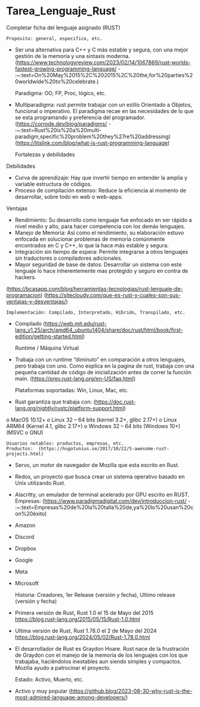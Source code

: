 # Tarea_Lenguaje_Rust
 
Completar ficha del lenguaje asignado (RUST)

    Propósito: general, especifico, etc.
-	Ser una alternativa para C++ y C más estable y segura, con una mejor gestión de la memoria y una sintaxis moderna. (https://www.technologyreview.com/2023/02/14/1067869/rust-worlds-fastest-growing-programming-language/ - :~:text=On%20May%2015%2C%202015%2C%20the,for%20parties%20worldwide%20to%20celebrate.) 

    Paradigma: OO, FP, Proc, lógico, etc.
-	Multiparadigma: rust permite trabajar con un estilo Orientado a Objetos, funcional o imperativo. El paradigma recae en las necesidades de lo que se esta programando y preferencia del programador. 
(https://corrode.dev/blog/paradigms/ - :~:text=Rust%20is%20a%20multi-paradigm,specific%20problem%20they%27re%20addressing)
(https://litslink.com/blog/what-is-rust-programming-language)   

    Fortalezas y debilidades

Debilidades
-	Curva de aprendizaje: Hay que invertir tiempo en entender la amplia y variable estructura de códigos.
-	Proceso de compilación extenso: Reduce la eficiencia al momento de desarrollar, sobre todo en web o web-apps.

Ventajas

-	Rendimiento: Su desarrollo como lenguaje fue enfocado en ser rápido a nivel medio y alto, para hacer competencia con los demás lenguajes.
-	Manejo de Memoria: Así como el rendimiento, su elaboración estuvo enfocada en solucionar problemas de memoria comúnmente encontrados en C y C++, lo que la hace más estable y segura.
-	Integración sin tiempo de espera: Permite integrarse a otros lenguajes sin traductores o compiladores adicionales.
-	Mayor seguridad de base de datos: Desarrollar un sistema con este lenguaje lo hace inherentemente mas protegido y seguro en contra de hackers. 

(https://bcasapp.com/blog/herramientas-tecnologias/rust-lenguaje-de-programacion) (https://sitecloudy.com/que-es-rust-y-cuales-son-sus-ventajas-y-desventajas/) 

    Implementación: Compilado, Interpretado, Híbrido, Transpilado, etc.
-	Compilado (https://web.mit.edu/rust-lang_v1.25/arch/amd64_ubuntu1404/share/doc/rust/html/book/first-edition/getting-started.html) 



    Runtime / Máquina Virtual
-	Trabaja con un runtime “diminuto” en comparación a otros lenguajes, pero trabaja con uno. Como explica en la pagina de rust, trabaja con una pequeña cantidad de código de inicialización antes de correr la función main.  (https://prev.rust-lang.org/en-US/faq.html) 
  
    Plataformas soportadas: Win, Linux, Mac, etc.
-	Rust garantiza que trabaja con: (https://doc.rust-lang.org/nightly/rustc/platform-support.html) 

o	MacOS 10.12+
o	Linux 32 – 64 bits (kernel 3.2+, glibc 2.17+)
o	Linux ARM64 (Kernel 4.1, glibc 2.17+)
o	Windows 32 – 64 bits (Windows 10+) (MSVC o GNU)

    Usuarios notables: productos, empresas, etc. 
	Productos:  (https://hugotunius.se/2017/10/22/5-awesome-rust-projects.html)
-	Servo, un motor de navegador de Mozilla que esta escrito en Rust. 
-	Redox, un proyecto que busca crear un sistema operativo basado en Unix utilizando Rust.
-	Alacritty, un emulador de terminal acelerado por GPU escrito en RUST. 
Empresas: (https://www.paradigmadigital.com/dev/introduccion-rust/ - :~:text=Empresas%20de%20la%20talla%20de,ya%20lo%20usan%20con%20éxito) 
-	Amazon
-	Discord
-	Dropbox
-	Google
-	Meta
-	Microsoft

    Historia: Creadores, 1er Release (versión y fecha), Ultimo release (versión y fecha)
-	Primera versión de Rust, Rust 1.0 el 15 de Mayo del 2015  https://blog.rust-lang.org/2015/05/15/Rust-1.0.html 
-	Ultima versión de Rust, Rust 1.78.0 el 2 de Mayo del 2024 https://blog.rust-lang.org/2024/05/02/Rust-1.78.0.html 

-	El desarrollador de Rust es Graydon Hoare. Rust nace de la frustración de Graydon con el manejo de la memoria de los lenguajes con los que trabajaba, haciéndolos inestables aun siendo simples y compactos. Mozilla ayudo a patrocinar el proyecto. 



    Estado: Activo, Muerto, etc.
-	Activo y muy popular (https://github.blog/2023-08-30-why-rust-is-the-most-admired-language-among-developers/) 
